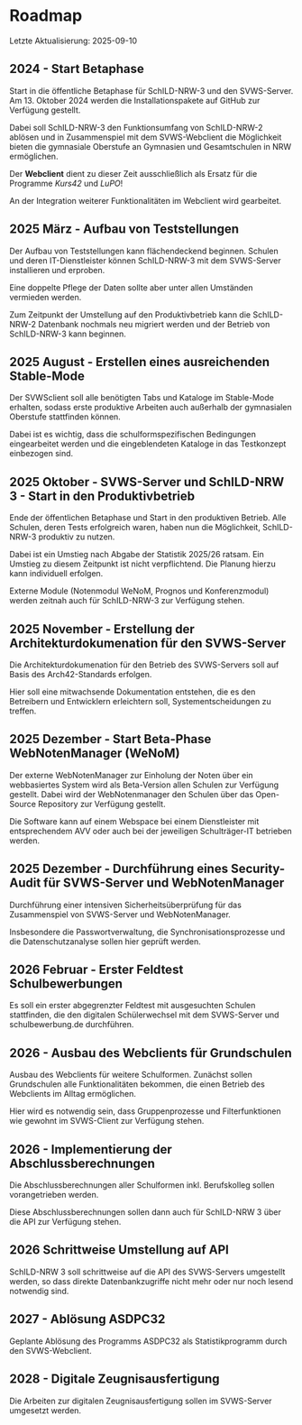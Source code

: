 # Roadmap

Letzte Aktualisierung: 2025-09-10

## 2024 - Start Betaphase

Start in die öffentliche Betaphase für SchILD-NRW-3 und den SVWS-Server.
Am 13. Oktober 2024 werden die Installationspakete auf GitHub zur Verfügung gestellt.

Dabei soll SchILD-NRW-3 den Funktionsumfang von SchILD-NRW-2 ablösen und in Zusammenspiel mit dem SVWS-Webclient die Möglichkeit bieten die gymnasiale Oberstufe an Gymnasien und Gesamtschulen in NRW ermöglichen.

Der **Webclient** dient zu dieser Zeit ausschließlich als Ersatz für die Programme *Kurs42* und *LuPO*!

An der Integration weiterer Funktionalitäten im Webclient wird gearbeitet.

## 2025 März - Aufbau von Teststellungen

Der Aufbau von Teststellungen kann flächendeckend beginnen. Schulen und deren IT-Dienstleister können SchILD-NRW-3 mit dem SVWS-Server installieren und erproben.

Eine doppelte Pflege der Daten sollte aber unter allen Umständen vermieden werden.

Zum Zeitpunkt der Umstellung auf den Produktivbetrieb kann die SchILD-NRW-2 Datenbank nochmals neu migriert werden und der Betrieb von SchILD-NRW-3 kann beginnen.

## 2025 August - Erstellen eines ausreichenden Stable-Mode

Der SVWSclient soll alle benötigten Tabs und Kataloge im Stable-Mode erhalten, sodass erste produktive Arbeiten auch außerhalb der gymnasialen Oberstufe stattfinden können.

Dabei ist es wichtig, dass die schulformspezifischen Bedingungen eingearbeitet werden und die eingeblendeten Kataloge in das Testkonzept einbezogen sind.

## 2025 Oktober - SVWS-Server und SchILD-NRW 3 - Start in den Produktivbetrieb

Ende der öffentlichen Betaphase und Start in den produktiven Betrieb.
Alle Schulen, deren Tests erfolgreich waren, haben nun die Möglichkeit, SchILD-NRW-3 produktiv zu nutzen.

Dabei ist ein Umstieg nach Abgabe der Statistik 2025/26 ratsam.
Ein Umstieg zu diesem Zeitpunkt ist nicht verpflichtend. Die Planung hierzu kann individuell erfolgen.

Externe Module (Notenmodul WeNoM, Prognos und Konferenzmodul) werden zeitnah auch für SchILD-NRW-3 zur Verfügung stehen.

## 2025 November - Erstellung der Architekturdokumenation für den SVWS-Server

Die Architekturdokumenation für den Betrieb des SVWS-Servers soll auf Basis des Arch42-Standards erfolgen.

Hier soll eine mitwachsende Dokumentation entstehen, die es den Betreibern und Entwicklern erleichtern soll, Systementscheidungen zu treffen.

## 2025 Dezember - Start Beta-Phase WebNotenManager (WeNoM)

Der externe WebNotenManager zur Einholung der Noten über ein webbasiertes System wird als Beta-Version allen Schulen zur Verfügung gestellt.
Dabei wird der WebNotenmanager den Schulen über das Open-Source Repository zur Verfügung gestellt.

Die Software kann auf einem Webspace bei einem Dienstleister mit entsprechendem AVV oder auch bei der jeweiligen Schulträger-IT betrieben werden.

## 2025 Dezember - Durchführung eines Security-Audit für SVWS-Server und WebNotenManager

Durchführung einer intensiven Sicherheitsüberprüfung für das Zusammenspiel von SVWS-Server und WebNotenManager.

Insbesondere die Passwortverwaltung, die Synchronisationsprozesse und die Datenschutzanalyse sollen hier geprüft werden.

## 2026 Februar - Erster Feldtest Schulbewerbungen

Es soll ein erster abgegrenzter Feldtest mit ausgesuchten Schulen stattfinden, die den digitalen Schülerwechsel mit dem SVWS-Server und schulbewerbung.de durchführen.

## 2026  - Ausbau des Webclients für Grundschulen

Ausbau des Webclients für weitere Schulformen. Zunächst sollen Grundschulen alle Funktionalitäten bekommen, die einen Betrieb des Webclients im Alltag ermöglichen.

Hier wird es notwendig sein, dass Gruppenprozesse und Filterfunktionen wie gewohnt im SVWS-Client zur Verfügung stehen.

## 2026 - Implementierung der Abschlussberechnungen

Die Abschlussberechnungen aller Schulformen inkl. Berufskolleg sollen vorangetrieben werden.

Diese Abschlussberechnungen sollen dann auch für SchILD-NRW 3 über die API zur Verfügung stehen.

## 2026 Schrittweise Umstellung auf API

SchILD-NRW 3 soll schrittweise auf die API des SVWS-Servers umgestellt werden, so dass direkte Datenbankzugriffe nicht mehr oder nur noch lesend notwendig sind.

## 2027 - Ablösung ASDPC32

Geplante Ablösung des Programms ASDPC32 als Statistikprogramm durch den SVWS-Webclient.

## 2028 - Digitale Zeugnisausfertigung

Die Arbeiten zur digitalen Zeugnisausfertigung sollen im SVWS-Server umgesetzt werden.